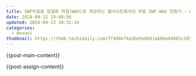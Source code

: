 ```yaml
---
title: SWF파일을 원결화 파일(WAV)로 제공하는 웹사이트에서의 무료 SWF-WAV 전환기 - MovaVi
date: 2024-09-12 19:49:56
updated: 2024-09-13 10:31:24
categories:
  - movavi
thumbnail: https://thmb.techidaily.com/ff490e74a3be5e6661ab6be94683c185117f3752a068534edc41f9892377511a.jpg
---
```


{{post-main-content}}

<ins class="adsbygoogle"
     style="display:block"
     data-ad-format="autorelaxed"
     data-ad-client="ca-pub-7571918770474297"
     data-ad-slot="1223367746"></ins>

{{post-assign-content}}

<ins class="adsbygoogle"
     style="display:block"
     data-ad-client="ca-pub-7571918770474297"
     data-ad-slot="8358498916"
     data-ad-format="auto"
     data-full-width-responsive="true"></ins>
